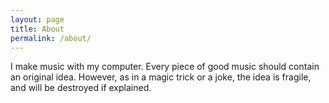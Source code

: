 ```yaml
---
layout: page
title: About
permalink: /about/
---
```


I make music with my computer.
Every piece of good music should contain an original idea. However, as in a magic trick or a joke, the idea is fragile,
and will be destroyed if explained.
